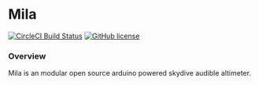 # Mila
[![CircleCI Build Status](https://circleci.com/gh/FERRERDEV/Mila/tree/develop?style=svg)](https://circleci.com/gh/FERRERDEV/Mila/tree/develop)
[![GitHub license](https://img.shields.io/badge/license-MIT-blue.svg)](https://raw.githubusercontent.com/FERRERDEV/Mila/master/LICENSE)

### Overview
Mila is an modular open source arduino powered skydive audible altimeter.
